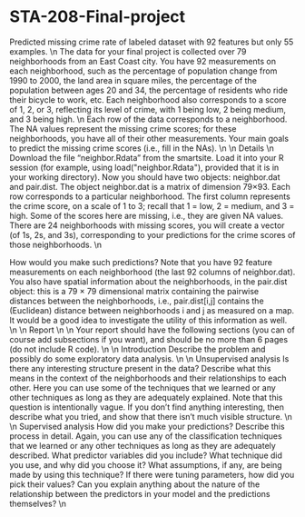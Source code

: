 # STA-208-Final-project
Predicted missing crime rate of labeled dataset with 92 features but only 55 examples.  \n
The data for your final project is collected over 79 neighborhoods from an East Coast city. You have 92 measurements on each neighborhood, such as the percentage of population change from 1990 to 2000, the land area in square miles, the percentage of the population between ages 20 and 34, the percentage of residents who ride their bicycle to work, etc. Each neighborhood also corresponds to a score of 1, 2, or 3, reflecting its level of crime, with 1 being low, 2 being medium, and 3 being high. \n
Each row of the data corresponds to a neighborhood. The NA values represent the missing crime scores; for these neighborhoods, you have all of their other measurements. Your main goals to predict the missing crime scores (i.e., fill in the NAs). \n
 \n
Details \n
Download the file “neighbor.Rdata” from the smartsite. Load it into your R session (for example, using load("neighbor.Rdata"), provided that it is in your working directory). Now you should have two objects: neighbor.dat and pair.dist.
The object neighbor.dat is a matrix of dimension 79×93. Each row corresponds to a particular neighborhood. The first column represents the crime score, on a scale of 1 to 3; recall that 1 = low, 2 = medium, and 3 = high. Some of the scores here are missing, i.e., they are given NA values. There are 24 neighborhoods with missing scores, you will create a vector (of 1s, 2s, and 3s), corresponding to your predictions for the crime scores of those neighborhoods. \n

How would you make such predictions? Note that you have 92 feature measurements on each neighborhood (the last 92 columns of neighbor.dat). You also have spatial information about the neighborhoods, in the pair.dist object: this is a 79 × 79 dimensional matrix containing the pairwise distances between the neighborhoods, i.e., pair.dist[i,j] contains the (Euclidean) distance between neighborhoods i and j as measured on a map. It would be a good idea to investigate the utility of this information as well. \n
 \n
Report \n
 \n
Your report should have the following sections (you can of course add subsections if you want), and should be no more than 6 pages (do not include R code). \n
 \n
Introduction Describe the problem and possibly do some exploratory data analysis. \n
 \n
Unsupervised analysis Is there any interesting structure present in the data? Describe what this means in the context of the neighborhoods and their relationships to each other. Here you can use some of the techniques that we learned or any other techniques as long as they are adequately explained. Note that this question is intentionally vague. If you don’t find anything interesting, then describe what you tried, and show that there isn’t much visible structure. \n
 \n
Supervised analysis How did you make your predictions? Describe this process in detail. Again, you can use any of the classification techniques that we learned or any other techniques as long as they are adequately described. What predictor variables did you include? What technique did you use, and why did you choose it? What assumptions, if any, are being made by using this technique? If there were tuning parameters, how did you pick their values? Can you explain anything about the nature of the relationship between the predictors in your model and the predictions themselves? \n
